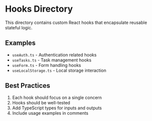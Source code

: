 # Hooks Directory

This directory contains custom React hooks that encapsulate reusable stateful logic.

## Examples

- `useAuth.ts` - Authentication related hooks
- `useTasks.ts` - Task management hooks
- `useForm.ts` - Form handling hooks
- `useLocalStorage.ts` - Local storage interaction

## Best Practices

1. Each hook should focus on a single concern
2. Hooks should be well-tested
3. Add TypeScript types for inputs and outputs
4. Include usage examples in comments